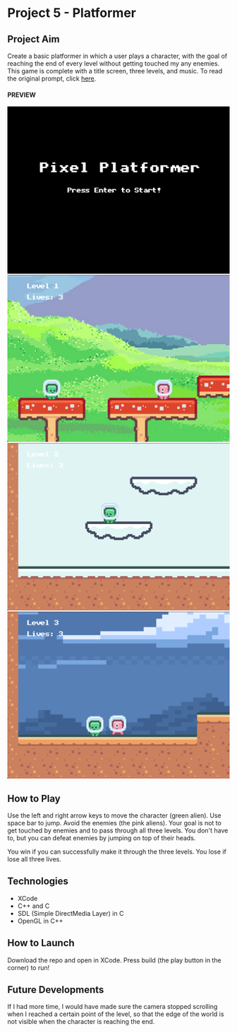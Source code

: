 
# Project 5 - Platformer
## Project Aim
Create a basic platformer in which a user plays a character, with the goal of reaching the end of every level 
without getting touched my any enemies. This game is complete with a title screen, three levels, and music.
To read the original prompt, click [here](https://github.com/carmineguida/CS3113/blob/master/Projects/Project%205%20-%20Platformer.pdf). 

#### PREVIEW

![proj-5-title](https://github.com/baelul/CSUY3113/blob/main/Proj5/title.png)
![proj-5-lvl1](https://github.com/baelul/CSUY3113/blob/main/Proj5/lvl1.png)
![proj-5-lvl2](https://github.com/baelul/CSUY3113/blob/main/Proj5/lvl2.png)
![proj-5-lvl3](https://github.com/baelul/CSUY3113/blob/main/Proj5/lvl3.png)

## How to Play

Use the left and right arrow keys to move the character (green alien). Use space bar to jump. Avoid the enemies (the pink aliens). Your goal is not to get touched by  enemies and to pass through all three levels. You don't have to, but 
you can defeat enemies by jumping on top of their heads.

You win if you can successfully make it through the three levels. You lose if lose all three lives.

## Technologies
* XCode
* C++ and C
* SDL (Simple DirectMedia Layer) in C
* OpenGL in C++

## How to Launch
Download the repo and open in XCode. Press build (the play button in the corner) to run!

## Future Developments

If I had more time, I would have made sure the camera stopped scrolling when I reached a certain point of the level,
so that the edge of the world is not visible when the character is reaching the end.
